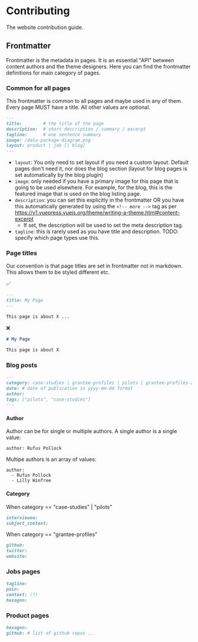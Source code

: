 # Contributing

The website contribution guide.

## Frontmatter

Frontmatter is the metadata in pages. It is an essential "API" between content authors and the theme designers. Here you can find the frontmatter definitions for main category of pages.

### Common for all pages

This frontmatter is common to all pages and maybe used in any of them. Every page MUST have a title. All other values are optional.

```md
---
title:        # the title of the page
description:  # short description / summary / excerpt
tagline:      # one sentence summary
image: /data-package-diagram.png
layout: product | job [| blog]
---
```

* `layout`: You only need to set layout if you need a custom layout. Default pages don't need it, nor does the blog section (layout for blog pages is set automatically by the blog plugin)
* `image`: only needed if you have a primary image for this page that is going to be used elsewhere. For example, for the blog, this is the featured image that is used on the blog listing page.
* `description`: you can set this explicitly in the frontmatter OR you have this automatically generated by using the `<!-- more -->` tag as per https://v1.vuepress.vuejs.org/theme/writing-a-theme.html#content-excerpt
  * If set, the description will be used to set the meta description tag.
* `tagline`: this is rarely used as you have title and description. TODO: specify which page types use this.

### Page titles

Our convention is that page titles are set in frontmatter not in markdown. This allows them to be styled different etc.

:white_check_mark:

```md
---
title: My Page
---

This page is about X ...
```

:x:

```md
# My Page

This page is about X
```

### Blog posts

```md
---
category: case-studies | grantee-profiles | pilots | grantee-profiles-2019
date: # date of publication in yyyy-mm-dd format
author:
tags: ["pilots", "case-studies"]
---
```

#### Author

Author can be for single or multiple authors. A single author is a single value:

```
author: Rufus Pollock
```

Multipe authors is an array of values:

```
author:
  - Rufus Pollock
  - Lilly Winfree
```

#### Category


When category == "case-studies" | "pilots"

```md
interviewee:
subject_context:
```

When category == "grantee-profiles"

```md
github:
twitter:
website:
```

### Jobs pages

```md
tagline:
pain:
context: (?)
hexagon:
```

### Product pages

```md
hexagon:
github: # list of github repos ...
```
